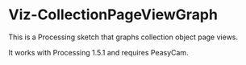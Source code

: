 Viz-CollectionPageViewGraph
===========================
This is a Processing sketch that graphs collection object page views.

It works with Processing 1.5.1 and requires PeasyCam.
